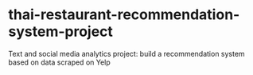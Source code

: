 # thai-restaurant-recommendation-system-project
Text and social media analytics project: build a recommendation system based on data scraped on Yelp
